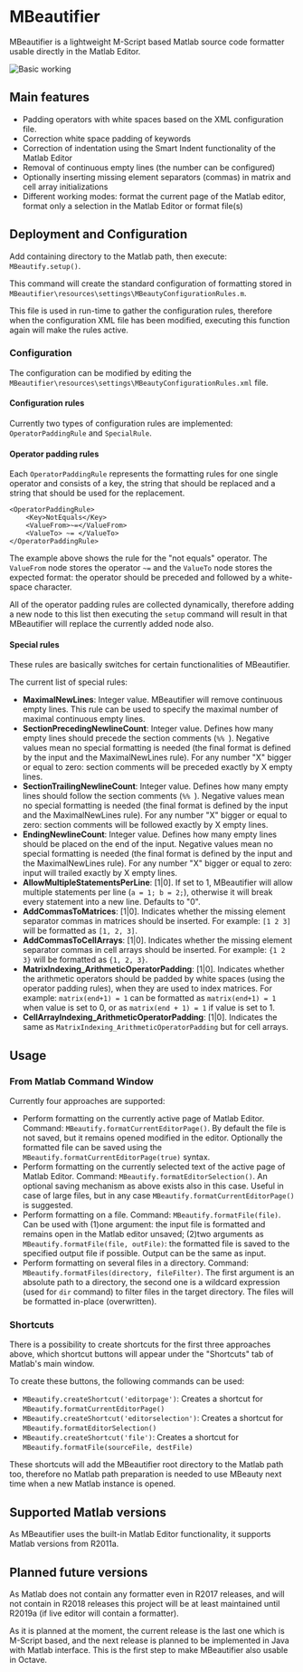 # MBeautifier

MBeautifier is a lightweight M-Script based Matlab source code formatter usable directly in the Matlab Editor.

![Basic working](https://cloud.githubusercontent.com/assets/12681120/20592407/904cb1d6-b22d-11e6-93dd-1637c3738e50.png)


Main features
-------------

 - Padding operators with white spaces based on the XML configuration file.
 - Correction white space padding of keywords
 - Correction of indentation using the Smart Indent functionality of the Matlab Editor
 - Removal of continuous empty lines (the number can be configured)
 - Optionally inserting missing element separators (commas) in matrix and cell array initializations
 - Different working modes: format the current page of the Matlab editor, format only a selection in the Matlab Editor or format file(s) 

Deployment and Configuration
----------------------------
Add containing directory to the Matlab path, then execute: `MBeautify.setup()`.

This command will create the standard configuration of formatting stored in `MBeautifier\resources\settings\MBeautyConfigurationRules.m`.

This file is used in run-time to gather the configuration rules, therefore when the configuration XML file has been modified, executing this function again will make the rules active.

### Configuration

The configuration can be modified by editing the `MBeautifier\resources\settings\MBeautyConfigurationRules.xml` file.

#### Configuration rules

Currently two types of configuration rules are implemented: `OperatorPaddingRule` and `SpecialRule`.

#### Operator padding rules

Each `OperatorPaddingRule` represents the formatting rules for one single operator and consists of a key, the string that should be replaced and a string that should be used for the replacement.

    <OperatorPaddingRule>
        <Key>NotEquals</Key>
        <ValueFrom>~=</ValueFrom>
        <ValueTo> ~= </ValueTo>
    </OperatorPaddingRule>
	
The example above shows the rule for the "not equals" operator. The `ValueFrom` node stores the operator `~=` and the `ValueTo` node stores the expected format: the operator should be preceded and followed by a white-space character.

All of the operator padding rules are collected dynamically, therefore adding a new node to this list then executing the `setup` command will result in that MBeautifier will replace the currently added node also.

#### Special rules

These rules are basically switches for certain functionalities of MBeautifier.

The current list of special rules:

 - **MaximalNewLines**: Integer value. MBeautifier will remove continuous empty lines. This rule can be used to specify the maximal number of maximal continuous empty lines.
 - **SectionPrecedingNewlineCount**: Integer value. Defines how many empty lines should precede the section comments (`%% `). Negative values mean no special formatting is needed (the final format is defined by the input and the MaximalNewLines rule). For any number "X" bigger or equal to zero: section comments will be preceded exactly by X empty lines.
 - **SectionTrailingNewlineCount**: Integer value. Defines how many empty lines should follow the section comments (`%% `). Negative values mean no special formatting is needed (the final format is defined by the input and the MaximalNewLines rule). For any number "X" bigger or equal to zero: section comments will be followed exactly by X empty lines.
 - **EndingNewlineCount**: Integer value. Defines how many empty lines should be placed on the end of the input. Negative values mean no special formatting is needed (the final format is defined by the input and the MaximalNewLines rule). For any number "X" bigger or equal to zero: input will trailed exactly by X empty lines.
 - **AllowMultipleStatementsPerLine**: [1|0]. If set to 1, MBeautifier will allow multiple statements per line (`a = 1; b = 2;`), otherwise it will break every statement into a new line. Defaults to "0".
 - **AddCommasToMatrices**: [1|0]. Indicates whether the missing element separator commas in matrices should be inserted. For example: `[1 2 3]` will be formatted as `[1, 2, 3]`.
 - **AddCommasToCellArrays**: [1|0]. Indicates whether the missing element separator commas in cell arrays should be inserted. For example: `{1 2 3}` will be formatted as `{1, 2, 3}`.
 - **MatrixIndexing_ArithmeticOperatorPadding**: [1|0]. Indicates whether the arithmetic operators should be padded by white spaces (using the operator padding rules), when they are used to index matrices. For example: `matrix(end+1) = 1` can be formatted as `matrix(end+1) = 1` when value is set to 0, or as `matrix(end + 1) = 1` if value is set to 1.
 - **CellArrayIndexing_ArithmeticOperatorPadding**: [1|0]. Indicates the same as `MatrixIndexing_ArithmeticOperatorPadding` but for cell arrays.


Usage
-----

### From Matlab Command Window

Currently four approaches are supported:

 - Perform formatting on the currently active page of Matlab Editor. Command: `MBeautify.formatCurrentEditorPage()`. By default the file is not saved, but it remains opened modified in the editor. Optionally the formatted file can be saved using the `MBeautify.formatCurrentEditorPage(true)` syntax.
 - Perform formatting on the currently selected text of the active page of Matlab Editor. Command: `MBeautify.formatEditorSelection()`. An optional saving mechanism as above exists also in this case. Useful in case of large files, but in any case `MBeautify.formatCurrentEditorPage()` is suggested.
 - Perform formatting on a file. Command: `MBeautify.formatFile(file)`. Can be used with (1)one argument: the input file is formatted and remains open in the Matlab editor unsaved; (2)two arguments as `MBeautify.formatFile(file, outFile)`: the formatted file is saved to the specified output file if possible. Output can be the same as input.
 - Perform formatting on several files in a directory. Command: `MBeautify.formatFiles(directory, fileFilter)`. The first argument is an absolute path to a directory, the second one is a wildcard expression (used for `dir` command) to filter files in the target directory. The files will be formatted in-place (overwritten). 
 
### Shortcuts
 
 There is a possibility to create shortcuts for the first three approaches above, which shortcut buttons will appear under the "Shortcuts" tab of Matlab's main window.
 
 To create these buttons, the following commands can be used:
 
  - `MBeautify.createShortcut('editorpage')`: Creates a shortcut for `MBeautify.formatCurrentEditorPage()`  
  - `MBeautify.createShortcut('editorselection')`: Creates a shortcut for `MBeautify.formatEditorSelection()`
  - `MBeautify.createShortcut('file')`: Creates a shortcut for `MBeautify.formatFile(sourceFile, destFile)`
  
 These shortcuts will add the MBeautifier root directory to the Matlab path too, therefore no Matlab path preparation is needed to use MBeauty next time when a new Matlab instance is opened.
 
 Supported Matlab versions
 -------------------------
 
 As MBeautifier uses the built-in Matlab Editor functionality, it supports Matlab versions from R2011a.
 
 Planned future versions
 -----------------------
 
 As Matlab does not contain any formatter even in R2017 releases, and will not contain in R2018 releases this project will be at least maintained until R2019a (if live editor will contain a formatter).
 
 As it is planned at the moment, the current release is the last one which is M-Script based, and the next release is planned to be implemented in Java with Matlab interface. This is the first step to make MBeautifier also usable in Octave.
 
